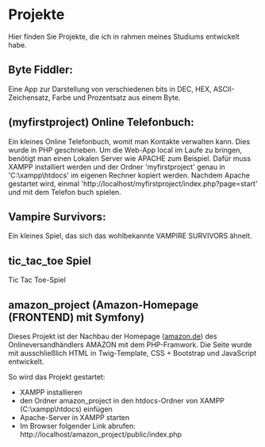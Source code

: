 # Projekte

Hier finden Sie Projekte, die ich in rahmen meines Studiums entwickelt habe.

## Byte Fiddler:
Eine App zur Darstellung von verschiedenen bits in DEC, HEX, ASCII-Zeichensatz, Farbe und Prozentsatz aus einem Byte.

## (myfirstproject) Online Telefonbuch:
Ein kleines Online Telefonbuch, womit man Kontakte verwalten kann. Dies wurde in PHP geschrieben.
Um die Web-App local im Laufe zu bringen, benötigt man einen Lokalen Server wie APACHE zum Beispiel. Dafür muss XAMPP installiert werden und der Ordner 'myfirstproject' genau in 'C:\xampp\htdocs' im eigenen Rechner kopiert werden. Nachdem Apache gestartet wird, einmal 'http://localhost/myfirstproject/index.php?page=start' und mit dem Telefon buch spielen.

## Vampire Survivors:
Ein kleines Spiel, das sich das wohlbekannte VAMPIRE SURVIVORS ähnelt.

## tic_tac_toe Spiel
Tic Tac Toe-Spiel

## amazon_project (Amazon-Homepage (FRONTEND) mit Symfony)
Dieses Projekt ist der Nachbau der Homepage ([amazon.de](https://www.amazon.de/)) des Onlineversandhändlers AMAZON mit dem PHP-Framwork.
Die Seite wurde mit ausschließlich HTML in Twig-Template, CSS + Bootstrap und JavaScript entwickelt.

So wird das Projekt gestartet:
- XAMPP installieren
- den Ordner amazon_project in den htdocs-Ordner von XAMPP (C:\xampp\htdocs) einfügen
- Apache-Server in XAMPP starten
- Im Browser folgender Link abrufen: http://localhost/amazon_project/public/index.php

